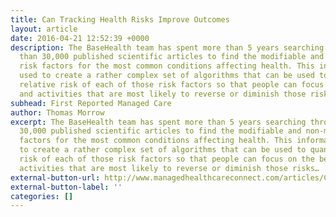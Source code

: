 ```yaml
---
title: Can Tracking Health Risks Improve Outcomes
layout: article
date: 2016-04-21 12:52:39 +0000
description: The BaseHealth team has spent more than 5 years searching through more
  than 30,000 published scientific articles to find the modifiable and non-modifiable
  risk factors for the most common conditions affecting health. This information was
  used to create a rather complex set of algorithms that can be used to quantify the
  relative risk of each of those risk factors so that people can focus on the behaviors
  and activities that are most likely to reverse or diminish those risks…
subhead: First Reported Managed Care
author: Thomas Morrow
excerpt: The BaseHealth team has spent more than 5 years searching through more than
  30,000 published scientific articles to find the modifiable and non-modifiable risk
  factors for the most common conditions affecting health. This information was used
  to create a rather complex set of algorithms that can be used to quantify the relative
  risk of each of those risk factors so that people can focus on the behaviors and
  activities that are most likely to reverse or diminish those risks…
external-button-url: http://www.managedhealthcareconnect.com/articles/Can-Tracking-Health-Risks-Improve-Outcomes
external-button-label: ''
categories: []
---
```

